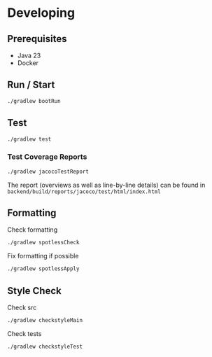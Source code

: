# Developing

## Prerequisites

- Java 23
- Docker

## Run / Start

```bash
./gradlew bootRun
```

## Test

```bash
./gradlew test
```

### Test Coverage Reports

```bash
./gradlew jacocoTestReport
```

The report (overviews as well as line-by-line details) can be found in `backend/build/reports/jacoco/test/html/index.html`

## Formatting

Check formatting

```bash
./gradlew spotlessCheck
```

Fix formatting if possible

```bash
./gradlew spotlessApply
```

## Style Check

Check src

```bash
./gradlew checkstyleMain
```

Check tests

```bash
./gradlew checkstyleTest
```
